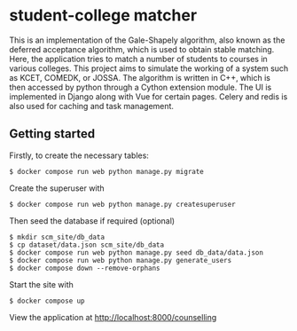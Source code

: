 # student-college matcher
This is an implementation of the Gale-Shapely algorithm, also known as the deferred acceptance algorithm, which is used to obtain stable matching. Here, the application tries to match a number of students to courses in various colleges. This project aims to simulate the working of a system such as KCET, COMEDK, or JOSSA.
The algorithm is written in C++, which is then accessed by python through a Cython extension module. The UI is implemented in Django along with Vue for certain pages. Celery and redis is also used for caching and task management.

## Getting started

Firstly, to create the necessary tables:
```
$ docker compose run web python manage.py migrate 
```

Create the superuser with
```
$ docker compose run web python manage.py createsuperuser
```

Then seed the database if required (optional)
```
$ mkdir scm_site/db_data
$ cp dataset/data.json scm_site/db_data
$ docker compose run web python manage.py seed db_data/data.json
$ docker compose run web python manage.py generate_users
$ docker compose down --remove-orphans
```

Start the site with
```
$ docker compose up
```

View the application at [http://localhost:8000/counselling](http://localhost:8000/counselling)
